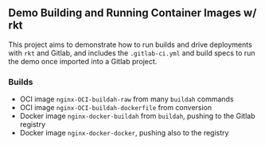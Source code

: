 ## Demo Building and Running Container Images w/ rkt

This project aims to demonstrate how to run builds and drive deployments with
`rkt` and Gitlab, and includes the `.gitlab-ci.yml` and build specs to run the
demo once imported into a Gitlab project.


### Builds

* OCI image `nginx-OCI-buildah-raw` from many `buildah` commands
* OCI image `nginx-OCI-buildah-dockerfile` from conversion
* Docker image `nginx-docker-buildah` from `buildah`, pushing to the Gitlab registry
* Docker image `nginx-docker-docker`, pushing also to the registry
